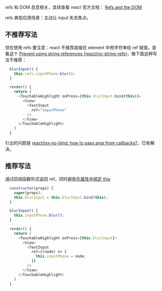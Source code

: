 refs 和 DOM 息息相关，具体查看 react 官方文档： [Refs and the DOM](https://reactjs.org/docs/refs-and-the-dom.html)   

refs 典型应用场景：主动让 input 失去焦点。   

## 不推荐写法

但在使用 refs 要注意：react 不推荐直接在 element 中用字符串给 ref 赋值，查看这个 [Prevent using string references (react/no-string-refs)](https://github.com/yannickcr/eslint-plugin-react/blob/master/docs/rules/no-string-refs.md)，像下面这种写法不推荐：   

```js
  blurInput() {
    this.refs.inputPhone.blur();
  }

  render() {
    return (
      <TouchableHighlight onPress={this.blurInput.bind(this)}>
        <View>
          <TextInput
            ref="inputPhone"
          />
        </View>
      </TouchableHighlight>
    )
  }
```

引出的问题是 [react/jsx-no-bind: how to pass args from callbacks?](https://github.com/airbnb/javascript/issues/659)，已有解决。

## 推荐写法

通过回调函数形式返回 ref，同时[避免在属性中绑定 this](https://github.com/yannickcr/eslint-plugin-react/blob/master/docs/rules/jsx-no-bind.md)   

```js
  constructor(props) {
    super(props);
    this.blurInput = this.blurInput.bind(this);
  }

  blurInput() {
    this.inputPhone.blur();
  }

  render() {
    return (
      <TouchableHighlight onPress={this.blurInput}>
        <View>
          <TextInput
            ref={(node) => {
              this.inputPhone = node;
            }}
          />
        </View>
      </TouchableHighlight>
    )
  }
```